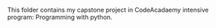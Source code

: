 This folder contains my capstone project in CodeAcadaemy intensive program: Programming with python.
